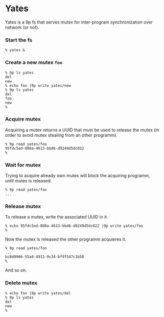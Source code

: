 # Yates

Yates is a 9p fs that serves mutex for inter-program synchronization over network (or not).

### Start the fs
```
% yates &
```
### Create a new mutex `foo`
```
% 9p ls yates
del
new
% echo foo |9p write yates/new
% 9p ls yates
del
foo
new
%
```
### Acquire mutex
Acquiring a mutex returns a UUID that must be used to release the mutex (in order to avoid mutex stealing from an other programm).
```
% 9p read yates/foo
95fdc5ed-808a-4613-bbd6-d9249d5dc022
%
```

### Wait for mutex
Trying to acquire already own mutex will block the acquiring programm, until mutex is released.
```
% 9p read yates/foo
...
```

### Release mutex
To release a mutex, write the associated UUID in it.
```
% echo 95fdc5ed-808a-4613-bbd6-d9249d5dc022 |9p write yates/foo
%
```
Now the mutex is released the other programm acquieres it.
```
% 9p read yates/foo
...
bc8d9966-55a9-4911-9c34-bf9f547c1b58
%
```
And so on.

### Delete mutex
```
% echo foo |9p write yates/del
% 9p ls yates
del
new
%
```
